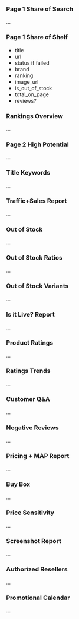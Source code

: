 ### Page 1 Share of Search
...
### Page 1 Share of Shelf
* title
* url
* status if failed
* brand
* ranking
* image_url
* is_out_of_stock
* total_on_page
* reviews?
### Rankings Overview
...
### Page 2 High Potential
...
### Title Keywords
...
### Traffic+Sales Report
...
### Out of Stock
...
### Out of Stock Ratios
...
### Out of Stock Variants
...
### Is it Live? Report
...
### Product Ratings
...
### Ratings Trends
...
### Customer Q&A
...
### Negative Reviews
...
### Pricing + MAP Report
...
### Buy Box
...
### Price Sensitivity
...
### Screenshot Report
...
### Authorized Resellers
...
### Promotional Calendar
...
